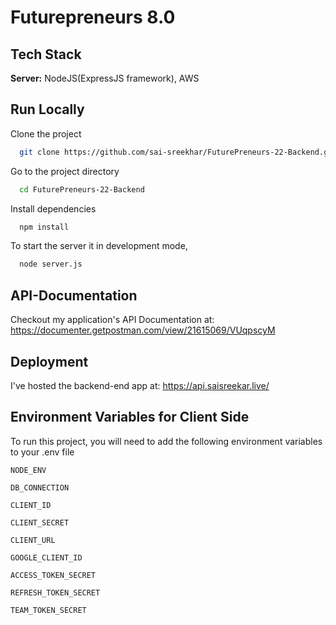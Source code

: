 # Futurepreneurs 8.0
## Tech Stack

**Server:** NodeJS(ExpressJS framework), AWS
## Run Locally

Clone the project

```bash
  git clone https://github.com/sai-sreekhar/FuturePreneurs-22-Backend.gitt
```

Go to the project directory

```bash
  cd FuturePreneurs-22-Backend
```

Install dependencies

```bash
  npm install
```

To start the server it in development mode,
```bash
  node server.js
```

## API-Documentation

Checkout my application's API Documentation at: https://documenter.getpostman.com/view/21615069/VUqpscyM
## Deployment

I've hosted the backend-end app at: 
https://api.saisreekar.live/

## Environment Variables for Client Side

To run this project, you will need to add the following environment variables to your .env file

`NODE_ENV`

`DB_CONNECTION`

`CLIENT_ID`

`CLIENT_SECRET`

`CLIENT_URL`

`GOOGLE_CLIENT_ID`

`ACCESS_TOKEN_SECRET`

`REFRESH_TOKEN_SECRET`

`TEAM_TOKEN_SECRET`

